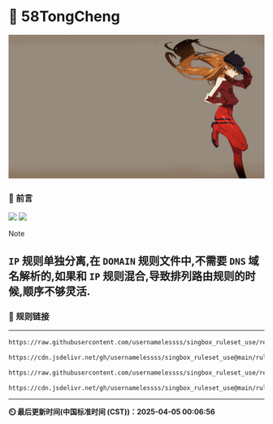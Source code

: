 
# 🧸 58TongCheng
![](https://raw.githubusercontent.com/usernamelessss/picture-bed/main/images/202504042256831.jpg)
### 📣 前言
![](https://shields.io/badge/-移除重复规则-ff69b4) ![](https://shields.io/badge/-IP&nbsp;规则单独存放不与&nbsp;DOMAIN&nbsp;等混合-green)
> [!NOTE]
**`IP` 规则单独分离,在 `DOMAIN` 规则文件中,不需要 `DNS` 域名解析的,如果和 `IP` 规则混合,导致排列路由规则的时候,顺序不够灵活.**
---

###  🔗 规则链接
---

```url
https://raw.githubusercontent.com/usernamelessss/singbox_ruleset_use/refs/heads/main/rule/58TongCheng/58TongCheng_No_IP.json
```

```url
https://cdn.jsdelivr.net/gh/usernamelessss/singbox_ruleset_use@main/rule/58TongCheng/58TongCheng_No_IP.json
```

```url
https://raw.githubusercontent.com/usernamelessss/singbox_ruleset_use/refs/heads/main/rule/58TongCheng/58TongCheng_No_IP.srs
```

```url
https://cdn.jsdelivr.net/gh/usernamelessss/singbox_ruleset_use@main/rule/58TongCheng/58TongCheng_No_IP.srs
```

---
**⏲️ 最后更新时间(中国标准时间 (CST))：2025-04-05 00:06:56**